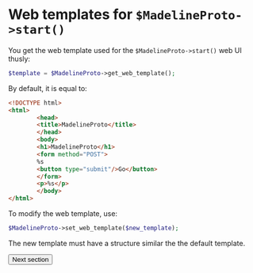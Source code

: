 # Web templates for `$MadelineProto->start()`

You get the web template used for the `$MadelineProto->start()` web UI thusly:

```php
$template = $MadelineProto->get_web_template();
```

By default, it is equal to:
```html
<!DOCTYPE html>
<html>
        <head>
        <title>MadelineProto</title>
        </head>
        <body>
        <h1>MadelineProto</h1>
        <form method="POST">
        %s
        <button type="submit"/>Go</button>
        </form>
        <p>%s</p>
        </body>
</html>
```

To modify the web template, use:
```php
$MadelineProto->set_web_template($new_template);
```

The new template must have a structure similar the the default template.

<amp-form method="GET" target="_top" action="https://docs.madelineproto.xyz/#very-complex-and-complete-examples"><input type="submit" value="Next section" /></form>